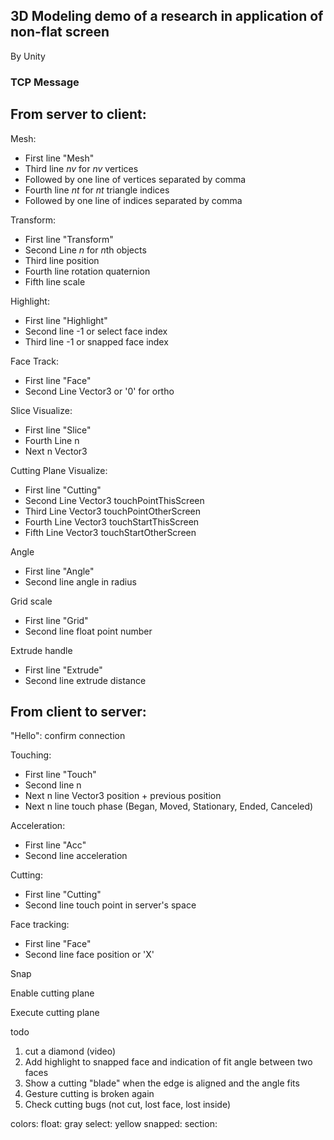 ## 3D Modeling demo of a research in application of non-flat screen

By Unity

### TCP Message

## From server to client:

Mesh:
- First line "Mesh"
- Third line $nv$ for $nv$ vertices
- Followed by one line of vertices separated by comma
- Fourth line $nt$ for $nt$ triangle indices
- Followed by one line of indices separated by comma

Transform:
- First line "Transform"
- Second Line $n$ for $n$th objects
- Third line position
- Fourth line rotation quaternion
- Fifth line scale

Highlight:
- First line "Highlight"
- Second line -1 or select face index
- Third line -1 or snapped face index

Face Track:
- First line "Face"
- Second Line Vector3 or '0' for ortho

Slice Visualize:
- First line "Slice"
- Fourth Line n
- Next n Vector3

Cutting Plane Visualize:
- First line "Cutting"
- Second Line Vector3 touchPointThisScreen
- Third Line Vector3 touchPointOtherScreen
- Fourth Line Vector3 touchStartThisScreen
- Fifth Line Vector3 touchStartOtherScreen

Angle
- First line "Angle"
- Second line angle in radius

Grid scale
- First line "Grid"
- Second line float point number

Extrude handle
- First line "Extrude"
- Second line extrude distance

## From client to server:

"Hello": confirm connection

Touching:
- First line "Touch"
- Second line n
- Next n line Vector3 position + previous position
- Next n line touch phase (Began, Moved, Stationary, Ended, Canceled)

Acceleration:
- First line "Acc"
- Second line acceleration

Cutting:
- First line "Cutting"
- Second line touch point in server's space

Face tracking:
- First line "Face"
- Second line face position or 'X'

Snap

Enable cutting plane

Execute cutting plane


todo
1. cut a diamond (video)
2. Add highlight to snapped face and indication of fit angle between two faces
3. Show a cutting "blade" when the edge is aligned and the angle fits
4. Gesture cutting is broken again
5. Check cutting bugs (not cut, lost face, lost inside)

colors:
float: gray
select: yellow
snapped:
section: